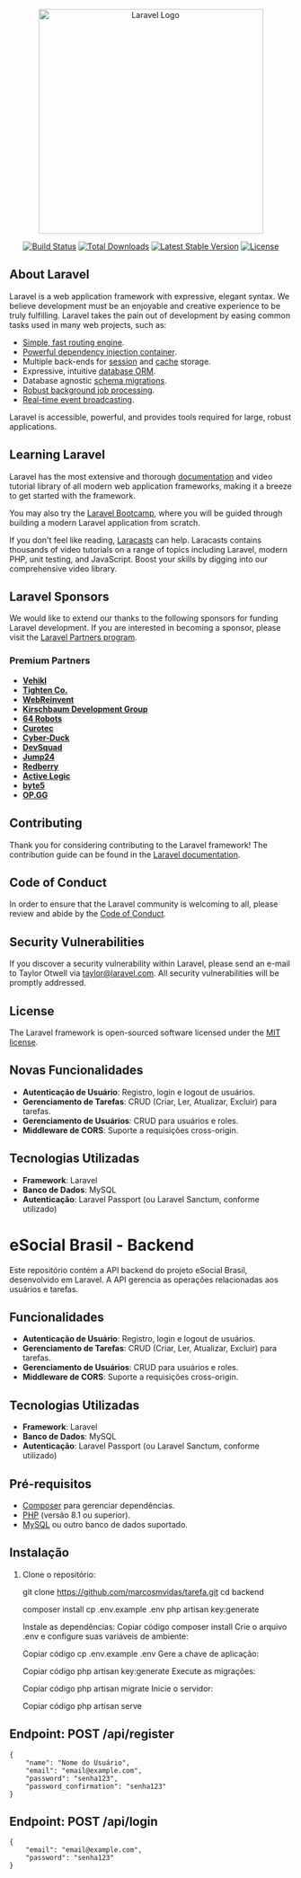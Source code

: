 <p align="center"><a href="https://laravel.com" target="_blank"><img src="https://raw.githubusercontent.com/laravel/art/master/logo-lockup/5%20SVG/2%20CMYK/1%20Full%20Color/laravel-logolockup-cmyk-red.svg" width="400" alt="Laravel Logo"></a></p>

<p align="center">
<a href="https://github.com/laravel/framework/actions"><img src="https://github.com/laravel/framework/workflows/tests/badge.svg" alt="Build Status"></a>
<a href="https://packagist.org/packages/laravel/framework"><img src="https://img.shields.io/packagist/dt/laravel/framework" alt="Total Downloads"></a>
<a href="https://packagist.org/packages/laravel/framework"><img src="https://img.shields.io/packagist/v/laravel/framework" alt="Latest Stable Version"></a>
<a href="https://packagist.org/packages/laravel/framework"><img src="https://img.shields.io/packagist/l/laravel/framework" alt="License"></a>
</p>

## About Laravel

Laravel is a web application framework with expressive, elegant syntax. We believe development must be an enjoyable and creative experience to be truly fulfilling. Laravel takes the pain out of development by easing common tasks used in many web projects, such as:

- [Simple, fast routing engine](https://laravel.com/docs/routing).
- [Powerful dependency injection container](https://laravel.com/docs/container).
- Multiple back-ends for [session](https://laravel.com/docs/session) and [cache](https://laravel.com/docs/cache) storage.
- Expressive, intuitive [database ORM](https://laravel.com/docs/eloquent).
- Database agnostic [schema migrations](https://laravel.com/docs/migrations).
- [Robust background job processing](https://laravel.com/docs/queues).
- [Real-time event broadcasting](https://laravel.com/docs/broadcasting).

Laravel is accessible, powerful, and provides tools required for large, robust applications.

## Learning Laravel

Laravel has the most extensive and thorough [documentation](https://laravel.com/docs) and video tutorial library of all modern web application frameworks, making it a breeze to get started with the framework.

You may also try the [Laravel Bootcamp](https://bootcamp.laravel.com), where you will be guided through building a modern Laravel application from scratch.

If you don't feel like reading, [Laracasts](https://laracasts.com) can help. Laracasts contains thousands of video tutorials on a range of topics including Laravel, modern PHP, unit testing, and JavaScript. Boost your skills by digging into our comprehensive video library.

## Laravel Sponsors

We would like to extend our thanks to the following sponsors for funding Laravel development. If you are interested in becoming a sponsor, please visit the [Laravel Partners program](https://partners.laravel.com).

### Premium Partners

- **[Vehikl](https://vehikl.com/)**
- **[Tighten Co.](https://tighten.co)**
- **[WebReinvent](https://webreinvent.com/)**
- **[Kirschbaum Development Group](https://kirschbaumdevelopment.com)**
- **[64 Robots](https://64robots.com)**
- **[Curotec](https://www.curotec.com/services/technologies/laravel/)**
- **[Cyber-Duck](https://cyber-duck.co.uk)**
- **[DevSquad](https://devsquad.com/hire-laravel-developers)**
- **[Jump24](https://jump24.co.uk)**
- **[Redberry](https://redberry.international/laravel/)**
- **[Active Logic](https://activelogic.com)**
- **[byte5](https://byte5.de)**
- **[OP.GG](https://op.gg)**

## Contributing

Thank you for considering contributing to the Laravel framework! The contribution guide can be found in the [Laravel documentation](https://laravel.com/docs/contributions).

## Code of Conduct

In order to ensure that the Laravel community is welcoming to all, please review and abide by the [Code of Conduct](https://laravel.com/docs/contributions#code-of-conduct).

## Security Vulnerabilities

If you discover a security vulnerability within Laravel, please send an e-mail to Taylor Otwell via [taylor@laravel.com](mailto:taylor@laravel.com). All security vulnerabilities will be promptly addressed.

## License

The Laravel framework is open-sourced software licensed under the [MIT license](https://opensource.org/licenses/MIT).


## Novas Funcionalidades

- **Autenticação de Usuário**: Registro, login e logout de usuários.
- **Gerenciamento de Tarefas**: CRUD (Criar, Ler, Atualizar, Excluir) para tarefas.
- **Gerenciamento de Usuários**: CRUD para usuários e roles.
- **Middleware de CORS**: Suporte a requisições cross-origin.

## Tecnologias Utilizadas

- **Framework**: Laravel
- **Banco de Dados**: MySQL
- **Autenticação**: Laravel Passport (ou Laravel Sanctum, conforme utilizado)
# eSocial Brasil - Backend

Este repositório contém a API backend do projeto eSocial Brasil, desenvolvido em Laravel. A API gerencia as operações relacionadas aos usuários e tarefas.

## Funcionalidades

- **Autenticação de Usuário**: Registro, login e logout de usuários.
- **Gerenciamento de Tarefas**: CRUD (Criar, Ler, Atualizar, Excluir) para tarefas.
- **Gerenciamento de Usuários**: CRUD para usuários e roles.
- **Middleware de CORS**: Suporte a requisições cross-origin.

## Tecnologias Utilizadas

- **Framework**: Laravel
- **Banco de Dados**: MySQL
- **Autenticação**: Laravel Passport (ou Laravel Sanctum, conforme utilizado)

## Pré-requisitos

- [Composer](https://getcomposer.org/) para gerenciar dependências.
- [PHP](https://www.php.net/) (versão 8.1 ou superior).
- [MySQL](https://www.mysql.com/) ou outro banco de dados suportado.

## Instalação

1. Clone o repositório:

   git clone <https://github.com/marcosmvidas/tarefa.git>
   cd backend

   composer install
   cp .env.example .env
   php artisan key:generate

   Instale as dependências:
   Copiar código
   composer install
   Crie o arquivo .env e configure suas variáveis de ambiente:

   Copiar código
   cp .env.example .env
   Gere a chave de aplicação:

   Copiar código
   php artisan key:generate
   Execute as migrações:

   Copiar código
   php artisan migrate
   Inicie o servidor:

   Copiar código
   php artisan serve

  ## Endpoint: POST /api/register
    {
        "name": "Nome do Usuário",
        "email": "email@example.com",
        "password": "senha123", 
        "password_confirmation": "senha123"
    }


  ## Endpoint: POST /api/login
    {
        "email": "email@example.com",
        "password": "senha123"
    }

